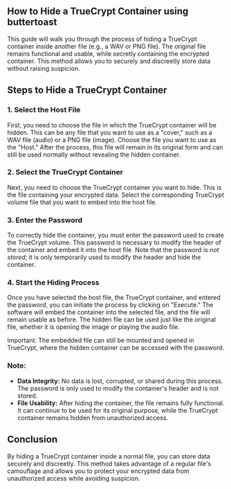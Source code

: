 ## How to Hide a TrueCrypt Container using buttertoast

This guide will walk you through the process of hiding a TrueCrypt container inside another file (e.g., a WAV or PNG file). The original file remains functional and usable,
while secretly containing the encrypted container. This method allows you to securely and discreetly store data without raising suspicion.

## Steps to Hide a TrueCrypt Container

### 1. **Select the Host File**
First, you need to choose the file in which the TrueCrypt container will be hidden. This can be any file that you want to use as a "cover," such as a WAV file (audio) or a PNG file (image).
Choose the file you want to use as the "Host." After the process, this file will remain in its original form and can still be used normally without revealing the hidden container.

### 2. **Select the TrueCrypt Container**
Next, you need to choose the TrueCrypt container you want to hide. This is the file containing your encrypted data. Select the corresponding TrueCrypt volume file that you want to embed into the host file.

### 3. **Enter the Password**
To correctly hide the container, you must enter the password used to create the TrueCrypt volume. This password is necessary to modify the header of the container and embed it into the host file.
Note that the password is *not stored*; it is only temporarily used to modify the header and hide the container.

### 4. **Start the Hiding Process**
Once you have selected the host file, the TrueCrypt container, and entered the password, you can initiate the process by clicking on "Execute."
The software will embed the container into the selected file, and the file will remain usable as before. The hidden file can be used just like the original file,  whether it is opening the image or playing the audio file.

Important: The embedded file can still be mounted and opened in TrueCrypt, where the hidden container can be accessed with the password.

### Note:
- **Data Integrity:** No data is lost, corrupted, or shared during this process. The password is only used to modify the container's header and is not stored.
- **File Usability:** After hiding the container, the file remains fully functional. It can continue to be used for its original purpose, while the TrueCrypt container remains hidden from unauthorized access.

## Conclusion
By hiding a TrueCrypt container inside a normal file, you can store data securely and discreetly. This method takes advantage of a regular file's camouflage and allows you to protect your encrypted data from unauthorized access while avoiding suspicion.
